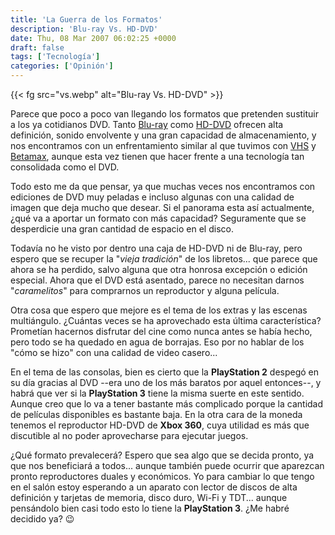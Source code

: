```yaml
---
title: 'La Guerra de los Formatos'
description: 'Blu-ray Vs. HD-DVD'
date: Thu, 08 Mar 2007 06:02:25 +0000
draft: false
tags: ['Tecnología']
categories: ['Opinión']
---
```


{{< fg src="vs.webp" alt="Blu-ray Vs. HD-DVD" >}}

Parece que poco a poco van llegando los formatos que pretenden sustituir a los ya cotidianos DVD. Tanto [Blu-ray](http://es.wikipedia.org/wiki/Blu-ray) como [HD-DVD](http://es.wikipedia.org/wiki/HD-DVD) ofrecen alta definición, sonido envolvente y una gran capacidad de almacenamiento, y nos encontramos con un enfrentamiento similar al que tuvimos con [VHS](http://es.wikipedia.org/wiki/VHS) y [Betamax](http://es.wikipedia.org/wiki/Betamax), aunque esta vez tienen que hacer frente a una tecnología tan consolidada como el DVD.

Todo esto me da que pensar, ya que muchas veces nos encontramos con ediciones de DVD muy peladas e incluso algunas con una calidad de imagen que deja mucho que desear. Si el panorama esta así actualmente, ¿qué va a aportar un formato con más capacidad? Seguramente que se desperdicie una gran cantidad de espacio en el disco.

Todavía no he visto por dentro una caja de HD-DVD ni de Blu-ray, pero espero que se recuper la "_vieja tradición_" de los libretos... que parece que ahora se ha perdido, salvo alguna que otra honrosa excepción o edición especial. Ahora que el DVD está asentado, parece no necesitan darnos "_caramelitos_" para comprarnos un reproductor y alguna película.

Otra cosa que espero que mejore es el tema de los extras y las escenas multiángulo. ¿Cuántas veces se ha aprovechado esta última característica? Prometían hacernos disfrutar del cine como nunca antes se había hecho, pero todo se ha quedado en agua de borrajas. Eso por no hablar de los "cómo se hizo" con una calidad de video casero...

En el tema de las consolas, bien es cierto que la **PlayStation 2** despegó en su día gracias al DVD --era uno de los más baratos por aquel entonces--, y habrá que ver si la **PlayStation 3** tiene la misma suerte en este sentido. Aunque creo que lo va a tener bastante más complicado porque la cantidad de películas disponibles es bastante baja. En la otra cara de la moneda tenemos el reproductor HD-DVD de **Xbox 360**, cuya utilidad es más que discutible al no poder aprovecharse para ejecutar juegos.

¿Qué formato prevalecerá? Espero que sea algo que se decida pronto, ya que nos beneficiará a todos... aunque también puede ocurrir que aparezcan pronto reproductores duales y económicos. Yo para cambiar lo que tengo en el salón estoy esperando a un aparato con lector de discos de alta definición y tarjetas de memoria, disco duro, Wi-Fi y TDT... aunque pensándolo bien casi todo esto lo tiene la **PlayStation 3**. ¿Me habré decidido ya? :wink: